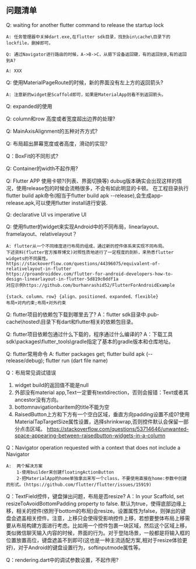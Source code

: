 ## 问题清单


Q: waiting for another flutter command to release the startup lock

    A: 任务管理器中关掉dart.exe,在flutter sdk目录，找到bin\cache\目录下的lockfile，删掉即可。

`Q: 通过Navigator进行路由的时候，A->B->C，从摁下设备返回键，有的返回到B,有的返回到A?`

    A: XXX

Q: 使用MaterialPageRoute的时候，新的界面没有左上方的返回箭头?

    A: 注意新的widget是Scaffold即可，如果是MaterialApp则看不到返回箭头。

Q: expanded的使用

Q: column和row 高度或者宽度超出边界的处理?

Q: MainAxisAlignment的五种对齐方式?

Q: 布局超出屏幕宽度或者高度，滑动的实现?

Q：BoxFit的不同形式?

Q: Container的width不起作用?

Q: Flutter APP 使用卡顿?(列表、界面切换等)
dubug版本确实会出现这样的情况，使用release包的时候会流畅很多，不会有如此明显的卡顿。
在工程目录执行flutter build apk命令(相当于flutter build apk --release),会生成app-release.apk,可以使用flutter install进行安装.

Q: declarative UI vs imperative UI

Q: 使用flutter的widget来实现Android中的不同布局，linearlayout、framelayout、relativelayout？

    A: flutter从一个不同维度进行布局的组成，通过新的控件体系来实现不同布局。
    下述资料(flutter官方推荐博文)对照性质地进行了一定程度的剖析，来熟悉flutter widgets的不同属性。
    https://stackoverflow.com/questions/44396075/equivalent-of-relativelayout-in-flutter
    https://proandroiddev.com/flutter-for-android-developers-how-to-design-linearlayout-in-flutter-5d819c0ddf1a
    对应示例https://github.com/burhanrashid52/FlutterForAndroidExample

    {stack、column、row} {align、positioned、expanded、flexible}
    布局+对内约束;布局+对外约束

Q: flutter项目的依赖包下载到哪里去了?
    A：flutter sdk目录中.pub-cache\hosted\目录下有dart和flutter相关的依赖包目录。

Q: flutter项目依赖包通过什么下载的，程序通过什么编译的?
    A：下载工具 sdk\packages\flutter_tools\gradle指定了基本的gradle版本和仓库地址。

Q: flutter常用命令
    A: 
    flutter packages get; 
    flutter build apk (--release/debug); 
    flutter run (dart file name)

Q：布局常见调试错误

1. widget build的返回值不能是null
2. 外部没有material app,Text一定要有textdirection，否则会报错：Text或者其ancestor没有方向。
3. bottomnavigationbaritem的title不能为空
4. RaisedButton上方和下方有一个空白区域，垂直方向padding设置不成0?使用MaterialTapTargetSize属性设置，选择shrinkwrap,否则控件默认会保留一部分点击区域。
https://stackoverflow.com/questions/53714646/unwanted-space-appearing-between-raisedbutton-widgets-in-a-column

Q：Navigator operation requested with a context that does not include a Navigator

    A:  两个解决方案
        1-使用builder来创建floatingActionButton
        2-把MaterialApp的home单独拿出来写一个class，不要使用直接在home:参数中创建的形式。(https://github.com/flutter/flutter/issues/15919)

Q：TextField控件，键盘弹出问题，布局是否resize?
    A：In your Scaffold, set resizeToAvoidBottomPadding property to false.
    默认为true，使得底部边缘上移，相关的控件(依附于bottom的布局)会resize。设置属性为false，则弹出的键盘会遮盖相关控件。注意，上移只会使得受影响控件上移，若想要整体布局上移需要从布局构建方面进行考虑。比如用一个控件包裹一块区域，然后这个区域上移，类似微信聊天输入内容的时候，界面的行为。对于登陆场景，一般都是将输入框的位置放置高位，键盘遮盖不到即可(这也是一种主流适配方案,相对于resize体验更好)，对于Android的键盘设置行为，softinputmode属性等。

Q：rendering.dart中的调试参数设置，不起作用?